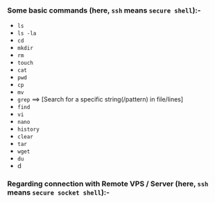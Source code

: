 ### Some basic commands (here, `ssh` means `secure shell`):-

* `ls`
* `ls -la`
* `cd`
* `mkdir`
* `rm`
* `touch`
* `cat`
* `pwd`
* `cp`
* `mv`
* `grep`    ==> [Search for a specific string(/pattern) in file/lines]
* `find`
* `vi`
* `nano`
* `history`
* `clear`
* `tar`
* `wget`
* `du`
* d

### Regarding connection with Remote VPS / Server (here, `ssh` means `secure socket shell`):-

